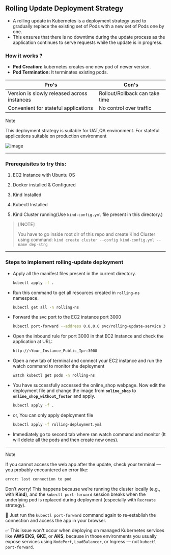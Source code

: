 ## Rolling Update Deployment Strategy

- A rolling update in Kubernetes is a deployment strategy used to gradually replace the existing set of Pods with a new set of Pods one by one.
- This ensures that there is no downtime during the update process as the application continues to serve requests while the update is in progress.


### How it works ?

- <b>Pod Creation:</b> kubernetes creates one new pod of newer version.
- <b>Pod Termination:</b> It terminates existing pods.

| Pro's    | Con's |
| -------- | ------- |
| Version is slowly released across instances | Rollout/Rollback can take time    |
| Convenient for stateful applications | No control over traffic |

> [!Note]
> This deployment strategy is suitable for UAT,QA environment.
> For stateful applications suitable on production environment

![image](https://github.com/user-attachments/assets/ef9a9088-0f0b-4645-9c66-505481c7eb6f)

---

### Prerequisites to try this:

1. EC2 Instance with Ubuntu OS

2. Docker installed & Configured

3. Kind Installed

4. Kubectl Installed

5. Kind Cluster running(Use `kind-config.yml` file present in this directory.)

>   [!NOTE]
> 
>   You have to go inside root dir of this repo and create Kind Cluster using command: `kind create cluster --config kind-config.yml --name dep-strg`

---

### Steps to implement rolling-update deployment

- Apply all the manifest files present in the current directory.

    ```bash
    kubectl apply -f .
    ```

- Run this command to get all resources created in `rolling-ns` namespace.

    ```bash
    kubectl get all -n rolling-ns
    ```

- Forward the svc port to the EC2 instance port 3000

    ```bash
    kubectl port-forward --address 0.0.0.0 svc/rolling-update-service 3000:3000 -n rolling-ns &
    ```

- Open the inbound rule for port 3000 in that EC2 Instance and check the application at URL:

    ```bash
    http://<Your_Instance_Public_Ip>:3000
    ```

- Open a new tab of terminal and connect your EC2 instance and run the watch command to monitor the deployment

    ```bash
    watch kubectl get pods -n rolling-ns
    ```

- You have successfully accessed the online_shop webpage. Now edit the deployment file and change the image from <b>`online_shop`</b> to <b>`online_shop_without_footer`</b> and apply.

    ```bash
    kubectl apply -f . 
    ```

- or, You can only apply deployment file

    ```bash
    kubectl apply -f rolling-deployment.yml
    ```

- Immediately go to second tab where ran watch command and monitor (It will delete all the pods and then create new ones).

---

> [!Note]
>
> If you cannot access the web app after the update, check your terminal — you probably encountered an error like:
>
>   ```bash
>   error: lost connection to pod
>   ```
>
> Don’t worry! This happens because we’re running the cluster locally (e.g., with **Kind**), and the `kubectl port-forward` session breaks when the underlying pod is replaced during deployment (especially with `Recreate` strategy).
>
> 🔁 Just run the `kubectl port-forward` command again to re-establish the connection and access the app in your browser.
>
> ✅ This issue won't occur when deploying on managed Kubernetes services like **AWS EKS**, **GKE**, or **AKS**, because in those environments you usually expose services using `NodePort`, `LoadBalancer`, or Ingress — not `kubectl port-forward`.

